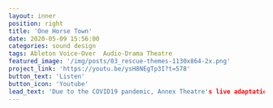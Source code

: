 ```yaml
---
layout: inner
position: right
title: 'One Horse Town'
date: 2020-05-09 15:56:00
categories: sound design
tags: Ableton Voice-Over  Audio-Drama Theatre
featured_image: '/img/posts/03_rescue-themes-1130x864-2x.png'
project_link: 'https://youtu.be/ysH8NEgTp3I?t=578'
button_text: 'Listen'
button_icon: 'Youtube'
lead_text: 'Due to the COVID19 pandemic, Annex Theatre's live adaptation of "One Horse Town" was readapted into an audio-visual format. All lines were collected from actors and edited by editor Xris Eh Nil. With music composition by Max Irvine. Sound design was completed using Ableton software with support from Xris and Max.'
---
```

